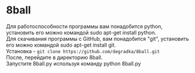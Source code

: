 # 8ball
Для работоспособности программы вам понадобится python, установить его можно командой sudo apt-get install python.<br>
Для скачивания программы с GitHub, вам понадобится "git", установить его можно командой sudo apt-get install git.<br>
Установка - ```git clone https://github.com/degradka/8ball.git```<br>
После, перейдите в директорию 8ball.<br>
Запустите 8ball.py используя команду python 8ball.py<br>
